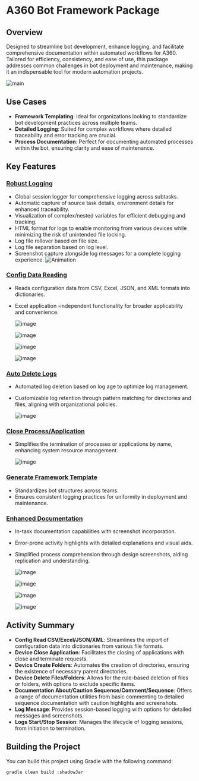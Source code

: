 # A360 Bot Framework Package

## Overview
Designed to streamline bot development, enhance logging, and facilitate comprehensive documentation within automated workflows for A360. Tailored for efficiency, consistency, and ease of use, this package addresses common challenges in bot deployment and maintenance, making it an indispensable tool for modern automation projects.

![main](https://github.com/A360-Tools/Bot-Framework/assets/82057278/8d29c730-b988-4721-b375-f937f623f158)

## Use Cases
- **Framework Templating**: Ideal for organizations looking to standardize bot development practices across multiple teams.
- **Detailed Logging**: Suited for complex workflows where detailed traceability and error tracking are crucial.
- **Process Documentation**: Perfect for documenting automated processes within the bot, ensuring clarity and ease of maintenance.

## Key Features

### [Robust Logging](https://github.com/A360-Tools/Bot-Framework/blob/main/docs/logs/LogMessage.md)
- Global session logger for comprehensive logging across subtasks.
- Automatic capture of source task details, environment details for enhanced traceability.
- Visualization of complex/nested variables for efficient debugging and tracking.
- HTML format for logs to enable monitoring from various devices while minimizing the risk of unintended file locking.
- Log file rollover based on file size.
- Log file separation based on log level.
- Screenshot capture alongside log messages for a complete logging experience.
![Animation](https://github.com/A360-Tools/Bot-Framework/assets/82057278/6f8c9268-d411-4b62-93c2-74cca016e13e)

### [Config Data Reading](https://github.com/A360-Tools/Bot-Framework/tree/main/docs/config)
- Reads configuration data from CSV, Excel, JSON, and XML formats into dictionaries.
- Excel application -independent functionality for broader applicability and convenience.
  
  ![image](https://github.com/A360-Tools/Bot-Framework/assets/82057278/08014370-a4b5-4001-9736-2e77fcc1bb90)
  
  ![image](https://github.com/A360-Tools/Bot-Framework/assets/82057278/bd3c7888-f318-49e6-bb6d-a90191249d45)
  
  ![image](https://github.com/A360-Tools/Bot-Framework/assets/82057278/800d1bf7-7bda-4a1d-8f1a-6ea7821988bc)
  
  ![image](https://github.com/A360-Tools/Bot-Framework/assets/82057278/68a7dcdd-40d2-4f5f-a78a-21f4da117039)

### [Auto Delete Logs](https://github.com/A360-Tools/Bot-Framework/blob/main/docs/device/DeleteFilesFolders.md)
- Automated log deletion based on log age to optimize log management.
- Customizable log retention through pattern matching for directories and files, aligning with organizational policies.

  ![image](https://github.com/A360-Tools/Bot-Framework/assets/82057278/2606731b-cb4c-482a-9363-ef3b00158f7d)

### [Close Process/Application](https://github.com/A360-Tools/Bot-Framework/blob/main/docs/device/CloseApplications.md)
- Simplifies the termination of processes or applications by name, enhancing system resource management.

  ![image](https://github.com/A360-Tools/Bot-Framework/assets/82057278/144ef622-7068-4a86-8574-4585749628dc)

### [Generate Framework Template](https://github.com/A360-Tools/Bot-Framework/tree/main/docs)
- Standardizes bot structures across teams.
- Ensures consistent logging practices for uniformity in deployment and maintenance.

### [Enhanced Documentation](https://github.com/A360-Tools/Bot-Framework/tree/main/docs/documentation)
- In-task documentation capabilities with screenshot incorporation.
- Error-prone activity highlights with detailed explanations and visual aids.
- Simplified process comprehension through design screenshots, aiding replication and understanding.

  ![image](https://github.com/A360-Tools/Bot-Framework/assets/82057278/f4fc8d69-fddf-4d49-94d0-e68823dfee6e)

  ![image](https://github.com/A360-Tools/Bot-Framework/assets/82057278/235b9976-93c2-4001-9740-08c386ad6597)

  ![image](https://github.com/A360-Tools/Bot-Framework/assets/82057278/9d55028e-740a-433b-a1cb-af7e2d346402)

  ![image](https://github.com/A360-Tools/Bot-Framework/assets/82057278/133d4bf1-1113-42b4-8d7f-184e2e137b5a)


## Activity Summary
- **Config Read CSV/Excel/JSON/XML**: Streamlines the import of configuration data into dictionaries from various file formats.
- **Device Close Application**: Facilitates the closing of applications with close and terminate requests.
- **Device Create Folders**: Automates the creation of directories, ensuring the existence of necessary parent directories.
- **Device Delete Files/Folders**: Allows for the rule-based deletion of files or folders, with options to exclude specific items.
- **Documentation About/Caution Sequence/Comment/Sequence**: Offers a range of documentation utilities from basic commenting to detailed sequence documentation with caution highlights and screenshots.
- **Log Message**: Provides session-based logging with options for detailed messages and screenshots.
- **Logs Start/Stop Session**: Manages the lifecycle of logging sessions, from initiation to termination.

## Building the Project
You can build this project using Gradle with the following command:

```bash
gradle clean build :shadowJar
```

